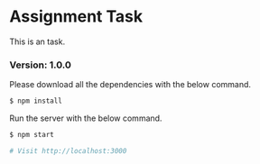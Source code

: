 # Assignment Task

This is an task.


### Version: 1.0.0

Please download all the dependencies with the below command.

```sh
$ npm install
```
Run the server with the below command.

```sh
$ npm start

# Visit http://localhost:3000
```
